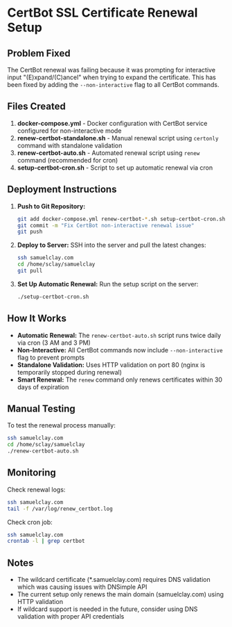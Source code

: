 # CertBot SSL Certificate Renewal Setup

## Problem Fixed
The CertBot renewal was failing because it was prompting for interactive input "(E)xpand/(C)ancel" when trying to expand the certificate. This has been fixed by adding the `--non-interactive` flag to all CertBot commands.

## Files Created

1. **docker-compose.yml** - Docker configuration with CertBot service configured for non-interactive mode
2. **renew-certbot-standalone.sh** - Manual renewal script using `certonly` command with standalone validation
3. **renew-certbot-auto.sh** - Automated renewal script using `renew` command (recommended for cron)
4. **setup-certbot-cron.sh** - Script to set up automatic renewal via cron

## Deployment Instructions

1. **Push to Git Repository:**
   ```bash
   git add docker-compose.yml renew-certbot-*.sh setup-certbot-cron.sh CERTBOT_README.md
   git commit -m "Fix CertBot non-interactive renewal issue"
   git push
   ```

2. **Deploy to Server:**
   SSH into the server and pull the latest changes:
   ```bash
   ssh samuelclay.com
   cd /home/sclay/samuelclay
   git pull
   ```

3. **Set Up Automatic Renewal:**
   Run the setup script on the server:
   ```bash
   ./setup-certbot-cron.sh
   ```

## How It Works

- **Automatic Renewal:** The `renew-certbot-auto.sh` script runs twice daily via cron (3 AM and 3 PM)
- **Non-Interactive:** All CertBot commands now include `--non-interactive` flag to prevent prompts
- **Standalone Validation:** Uses HTTP validation on port 80 (nginx is temporarily stopped during renewal)
- **Smart Renewal:** The `renew` command only renews certificates within 30 days of expiration

## Manual Testing

To test the renewal process manually:
```bash
ssh samuelclay.com
cd /home/sclay/samuelclay
./renew-certbot-auto.sh
```

## Monitoring

Check renewal logs:
```bash
ssh samuelclay.com
tail -f /var/log/renew_certbot.log
```

Check cron job:
```bash
ssh samuelclay.com
crontab -l | grep certbot
```

## Notes

- The wildcard certificate (*.samuelclay.com) requires DNS validation which was causing issues with DNSimple API
- The current setup only renews the main domain (samuelclay.com) using HTTP validation
- If wildcard support is needed in the future, consider using DNS validation with proper API credentials